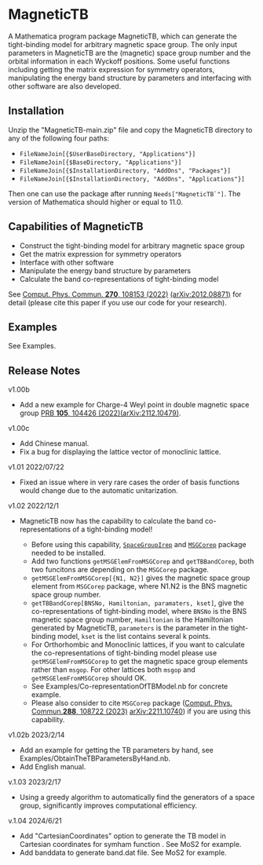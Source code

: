 # MagneticTB

A Mathematica program package MagneticTB, which can generate
the tight-binding model for arbitrary magnetic space group. The only
input parameters in MagneticTB are the (magnetic) space group number
and the orbital information in each Wyckoff positions. Some useful
functions including getting the matrix expression for symmetry operators,
manipulating the energy band structure by parameters and interfacing
with other software are also developed.

## Installation

 Unzip the "MagneticTB-main.zip" file and copy the MagneticTB directory to any of the following four paths:

* ```FileNameJoin[{$UserBaseDirectory, "Applications"}]```
* ```FileNameJoin[{$BaseDirectory, "Applications"}]```
* ```FileNameJoin[{$InstallationDirectory, "AddOns", "Packages"}]```
* ```FileNameJoin[{$InstallationDirectory, "AddOns", "Applications"}]```


Then one can use the package after running ```Needs["MagneticTB`"]```.
The version of Mathematica should higher or equal to 11.0.

## Capabilities of MagneticTB

* Construct the tight-binding model for arbitrary magnetic space group
* Get the matrix expression for symmetry operators
* Interface with other software
* Manipulate the energy band structure by parameters
* Calculate the band co-representations of tight-binding model

See [Comput. Phys. Commun. **270**, 108153 (2022)](https://www.sciencedirect.com/science/article/abs/pii/S0010465521002654) [(arXiv:2012.08871)](https://arxiv.org/abs/2105.09504) for detail (please cite this paper if you use our code for your research).

## Examples

See Examples.

## Release Notes

v1.00b

* Add a new example for Charge-4 Weyl point in double magnetic space group [PRB **105**, 104426 (2022)](https://journals.aps.org/prb/abstract/10.1103/PhysRevB.105.104426)[(arXiv:2112.10479)](https://arxiv.org/abs/2112.10479).

v1.00c
* Add Chinese manual.
* Fix a bug for displaying the lattice vector of monoclinic lattice.

v1.01 2022/07/22
* Fixed an issue where in very rare cases the order of basis functions would change due to the automatic unitarization.

v1.02 2022/12/1
* MagneticTB now has the capability to calculate the band co-representations of a tight-binding model!

   * Before using this capability, [```SpaceGroupIrep```](https://github.com/goodluck1982/SpaceGroupIrep) and [```MSGCorep```](https://github.com/goodluck1982/MSGCorep)  package needed to be installed.
   * Add two functions ```getMSGElemFromMSGCorep``` and ```getTBBandCorep```, both two funcitons are depending on the ```MSGCorep``` package.
   * ```getMSGElemFromMSGCorep[{N1, N2}]``` gives the magnetic space group element from ```MSGCorep``` package, where N1.N2 is the BNS magnetic space group number.
   * ```getTBBandCorep[BNSNo, Hamiltonian, paramaters, kset]```, give the co-representations of tight-binding model, where ```BNSNo``` is the BNS magnetic space group number,  ```Hamiltonian``` is the Hamiltonian generated by MagneticTB, ```parameters``` is the parameter in the tight-binding model, ``kset`` is the list contains several k points.
   * For Orthorhombic and Monoclinic lattices, if you want to calculate the co-representations of tight-binding model please use ```getMSGElemFromMSGCorep```  to get the magnetic space group elements rather than ```msgop```. For other lattices both ```msgop``` and ```getMSGElemFromMSGCorep``` should OK.
   * See  Examples/Co-representationOfTBModel.nb for concrete example.
   * Please also consider to cite ```MSGCorep``` package \([Comput.  Phys. Commun.**288**, 108722 (2023)](https://linkinghub.elsevier.com/retrieve/pii/S001046552300067X) [arXiv:2211.10740](https://arxiv.org/abs/2211.10740)\) if you are using this capability.

v1.02b 2023/2/14
  * Add an example for getting  the TB parameters by hand, see Examples/ObtainTheTBParametersByHand.nb.
  * Add English manual.

v.1.03 2023/2/17
  * Using a greedy algorithm to automatically find the generators of a space group, significantly improves computational efficiency.

v.1.04 2024/6/21

  * Add "CartesianCoordinates" option to generate the TB model in Cartesian coordinates for symham function . See MoS2 for example.
  * Add banddata to generate band.dat file. See MoS2 for example.
